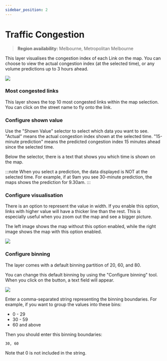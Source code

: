 ```yaml
---
sidebar_position: 2
---
```


# Traffic Congestion

> **Region availability:** Melbourne, Metropolitan Melbourne

This layer visualises the congestion index of each Link on the map.
You can choose to view the actual congestion index (at the selected time), or any volume predictions up to 3 hours ahead.

![](/img/map/layers/congestion.png)

### Most congested links

This layer shows the top 10 most congested links within the map selection.
You can click on the street name to fly onto the link.

### Configure shown value

Use the "Shown Value" selector to select which data you want to see.
"Actual" means the actual congestion index shown at the selected time.
"15-minute prediction" means the predicted congestion index 15 minutes ahead since the selected time.

Below the selector, there is a text that shows you which time is shown on the map.

:::note
When you select a prediction, the data displayed is NOT at the selected time.
For example, if at 9am you see 30-minute prediction, the maps shows the prediction for 9.30am.
:::


### Configure visualisation

There is an option to represent the value in width.
If you enable this option, links with higher value will have a thicker line than the rest.
This is especially useful when you zoom out the map and see a bigger picture.

The left image shows the map without this option enabled, while the right image shows the map with this option enabled.

![](/img/map/layers/vol-width.png)

### Configure binning

The layer comes with a default binning partition of 20, 60, and 80.

You can change this default binning by using the "Configure binning" tool.
When you click on the button, a text field will appear.

![](/img/map/layers/binning.png)

Enter a comma-separated string representing the binning boundaries.
For example, if you want to group the values into these bins:
- 0 - 29
- 30 - 59
- 60 and above

Then you should enter this binning boundaries:
```
30, 60
```

Note that 0 is not included in the string.